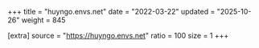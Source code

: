 +++
title = "huyngo.envs.net"
date = "2022-03-22"
updated = "2025-10-26"
weight = 845

[extra]
source = "https://huyngo.envs.net"
ratio = 100
size = 1
+++
